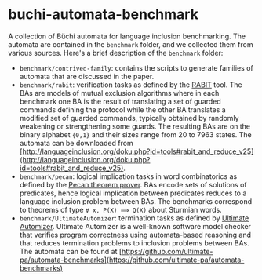 # buchi-automata-benchmark

A collection of Büchi automata for language inclusion benchmarking.
The automata are contained in the `benchmark` folder, and we collected them
from various sources.
Here's a brief description of the `benchmark` folder:

* `benchmark/contrived-family`: contains the scripts to generate families
  of automata that are discussed in the paper.
* `benchmark/rabit`: verification tasks as defined by the
  [RABIT](http://languageinclusion.org/doku.php?id=tools#rabit_and_reduce_v25)
  tool.
  The BAs are models of mutual exclusion algorithms where in each benchmark
  one BA is the result of translating a set of guarded commands defining the
  protocol while the other BA translates a modified set of guarded commands,
  typically obtained by randomly weakening or strengthening some guards.
  The resulting BAs are on the binary alphabet `{0,1}` and their sizes range
  from 20 to 7963 states.
  The automata can be downloaded from
  [http://languageinclusion.org/doku.php?id=tools#rabit_and_reduce_v25](http://languageinclusion.org/doku.php?id=tools#rabit_and_reduce_v25).
* `benchmark/pecan`: logical implication tasks in word combinatorics as
  defined by the [Pecan theorem prover](https://arxiv.org/abs/2102.01727).
  BAs encode sets of solutions of predicates, hence logical implication
  between predicates reduces to a language inclusion problem between BAs.
  The benchmarks correspond to theorems of type `∀ x, P(X) ⟹ Q(X)` about
  Sturmian words.
* `benchmark/UltimateAutomizer`: termination tasks as defined by
  [Ultimate Automizer](https://doi.org/10.1007/978-3-642-39799-8_2).
  Ultimate Automizer is a well-known software model checker that verifies
  program correctness using automata-based reasoning and that reduces
  termination problems to inclusion problems between BAs.
  The automata can be found at
  [https://github.com/ultimate-pa/automata-benchmarks](https://github.com/ultimate-pa/automata-benchmarks)

